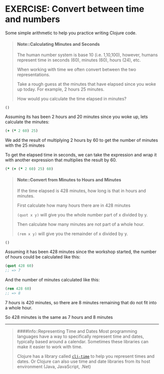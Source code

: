 # EXERCISE: Convert between time and numbers

Some simple arithmetic to help you practice writing Clojure code.

> #### Note::Calculating Minutes and Seconds
> The human number system is base 10 (i.e. 1,10,100), however, humans represent time in seconds (60), minutes (60), hours (24), etc.
>
> When working with time we often convert between the two representations.
>
> Take a rough guess at the minutes that have elapsed since you woke up today.  For example, 2 hours 25 minutes.
>
> How would you calculate the time elapsed in minutes?
```eval-clojure
()
```

<!--sec data-title="Reveal answer..." data-id="answer001" data-collapse=true ces-->

Assuming its has been 2 hours and 20 minutes since you woke up, lets calculate the minutes:

```clojure
(+ (* 2 60) 25)
```

We add the result of multiplying 2 hours by 60 to get the number of minutes with the 25 minutes

To get the elapsed time in seconds, we can take the expression and wrap it with another expression that multiplies the result by 60.


```clojure
(* (+ (* 2 60) 25) 60)
```

<!--endsec-->


> #### Note::Convert from Minutes to Hours and Minutes
> If the time elapsed is 428 minutes, how long is that in hours and minutes.
>
> First calculate how many hours there are in 428 minutes
>
> `(quot x y)` will give you the whole number part of x divided by y.
>
> Then calculate how many minutes are not part of a whole hour.
>
> `(rem x y)` will give you the remainder of x divided by y.
```eval-clojure
()
```

<!--sec data-title="Reveal answer..." data-id="answer002" data-collapse=true ces-->

Assuming it has been 428 minutes since the workshop started, the number of hours could be calculated like this:

```clojure
(quot 428 60)
;; => 7
```

And the number of minutes calculated like this:

```clojure
(rem 428 60)
;; => 8
```

7 hours is 420 minutes, so there are 8 minutes remaining that do not fit into a whole hour.

So 428 minutes is the same as 7 hours and 8 minutes
<!--endsec-->

------------------------------------------

> ####Info::Representing Time and Dates
> Most programming languages have a way to specifically represent time and dates, typically based around a calendar.  Sometimes these libraries can make it easier to work with time.
>
> Clojure has a library called [`clj-time`](https://github.com/clj-time/clj-time) to help you represent times and dates.
> Or Clojure can also use time and date libraries from its host environment (Java, JavaScript, .Net)

